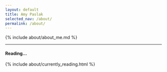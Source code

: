 ```yaml
---
layout: default
title: Amy Paslak
selected_nav: /about/
permalink: /about/
---
```


<div id="about">
  <div id="about-me" class="row">
    <div class="u-full-width" markdown="1">{% include about/about_me.md %}</div>
  </div>

  <hr >

  <div id="currently-reading" class="row book">
    <h4 class="three columns">Reading...</h4>
    <div class="nine columns">{% include about/currently_reading.html %}</div>
  </div>
</div>
